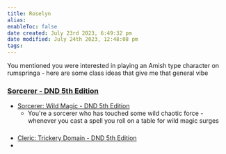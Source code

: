 ```yaml
---
title: Roselyn
alias: 
enableToc: false
date created: July 23rd 2023, 6:49:32 pm
date modified: July 24th 2023, 12:48:08 pm
tags: 
---
```


You mentioned you were interested in playing an Amish type character on rumspringa - here are some class ideas that give me that general vibe

### [Sorcerer - DND 5th Edition](http://dnd5e.wikidot.com/sorcerer)
- [Sorcerer: Wild Magic - DND 5th Edition](http://dnd5e.wikidot.com/sorcerer:wild-magic)
	- You're a sorcerer who has touched some wild chaotic force - whenever you cast a spell you roll on a table for wild magic surges

### 
- [Cleric: Trickery Domain - DND 5th Edition](http://dnd5e.wikidot.com/cleric:trickery)
- 
